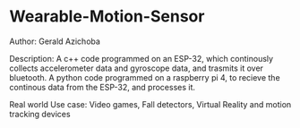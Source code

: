 # Wearable-Motion-Sensor
Author: Gerald Azichoba

Description: A c++ code programmed on an ESP-32, which continously collects accelerometer data and gyroscope data, and trasmits it over bluetooth.
             A python code programmed on a raspberry pi 4, to recieve the continous data from the ESP-32, and processes it.

Real world Use case: Video games, Fall detectors, Virtual Reality and motion tracking devices
